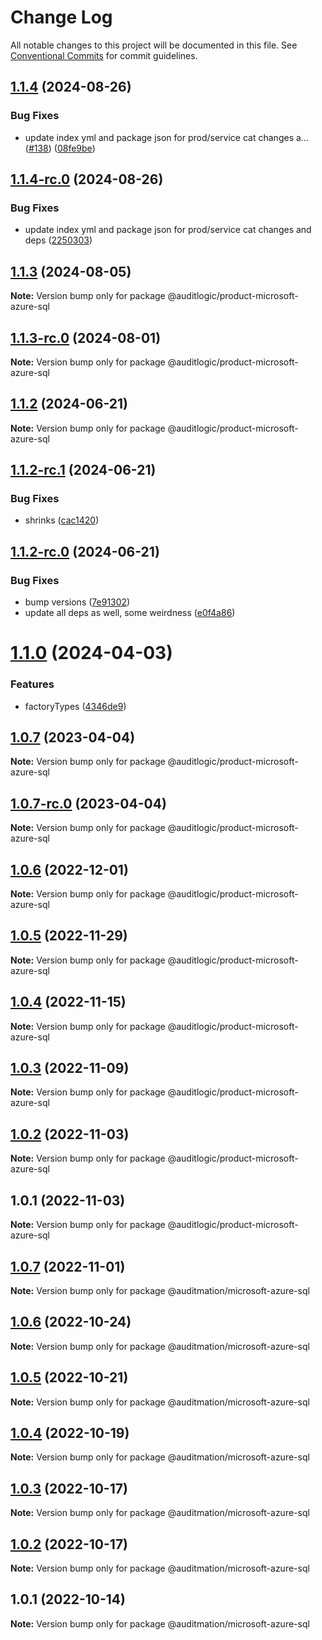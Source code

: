 # Change Log

All notable changes to this project will be documented in this file.
See [Conventional Commits](https://conventionalcommits.org) for commit guidelines.

## [1.1.4](https://github.com/auditlogic/product/compare/@auditlogic/product-microsoft-azure-sql@1.1.3...@auditlogic/product-microsoft-azure-sql@1.1.4) (2024-08-26)


### Bug Fixes

* update index yml and package json for prod/service cat changes a… ([#138](https://github.com/auditlogic/product/issues/138)) ([08fe9be](https://github.com/auditlogic/product/commit/08fe9beb1c8457462a19bc69caa02e6212d97e1a))





## [1.1.4-rc.0](https://github.com/auditlogic/product/compare/@auditlogic/product-microsoft-azure-sql@1.1.3...@auditlogic/product-microsoft-azure-sql@1.1.4-rc.0) (2024-08-26)


### Bug Fixes

* update index yml and package json for prod/service cat changes and deps ([2250303](https://github.com/auditlogic/product/commit/225030363a363608240135b7ebed386b28f01e4b))





## [1.1.3](https://github.com/auditlogic/product/compare/@auditlogic/product-microsoft-azure-sql@1.1.2...@auditlogic/product-microsoft-azure-sql@1.1.3) (2024-08-05)

**Note:** Version bump only for package @auditlogic/product-microsoft-azure-sql





## [1.1.3-rc.0](https://github.com/auditlogic/product/compare/@auditlogic/product-microsoft-azure-sql@1.1.2...@auditlogic/product-microsoft-azure-sql@1.1.3-rc.0) (2024-08-01)

**Note:** Version bump only for package @auditlogic/product-microsoft-azure-sql





## [1.1.2](https://github.com/auditlogic/product/compare/@auditlogic/product-microsoft-azure-sql@1.1.2-rc.1...@auditlogic/product-microsoft-azure-sql@1.1.2) (2024-06-21)

**Note:** Version bump only for package @auditlogic/product-microsoft-azure-sql





## [1.1.2-rc.1](https://github.com/auditlogic/product/compare/@auditlogic/product-microsoft-azure-sql@1.1.2-rc.0...@auditlogic/product-microsoft-azure-sql@1.1.2-rc.1) (2024-06-21)


### Bug Fixes

* shrinks ([cac1420](https://github.com/auditlogic/product/commit/cac14200fefcd8183ab69fe89a47bd3f70f563e9))





## [1.1.2-rc.0](https://github.com/auditlogic/product/compare/@auditlogic/product-microsoft-azure-sql@1.1.0...@auditlogic/product-microsoft-azure-sql@1.1.2-rc.0) (2024-06-21)


### Bug Fixes

* bump versions ([7e91302](https://github.com/auditlogic/product/commit/7e913023b8b312150ed7762c32fbbe616be71de5))
* update all deps as well, some weirdness ([e0f4a86](https://github.com/auditlogic/product/commit/e0f4a864714e2d3de6bbf3da014d5312fe53be2f))





# [1.1.0](https://github.com/auditlogic/product/compare/@auditlogic/product-microsoft-azure-sql@1.0.7...@auditlogic/product-microsoft-azure-sql@1.1.0) (2024-04-03)


### Features

* factoryTypes ([4346de9](https://github.com/auditlogic/product/commit/4346de92693aee892fccf725338ffc7b80ab182b))





## [1.0.7](https://github.com/auditlogic/product/compare/@auditlogic/product-microsoft-azure-sql@1.0.6...@auditlogic/product-microsoft-azure-sql@1.0.7) (2023-04-04)

**Note:** Version bump only for package @auditlogic/product-microsoft-azure-sql





## [1.0.7-rc.0](https://github.com/auditlogic/product/compare/@auditlogic/product-microsoft-azure-sql@1.0.6...@auditlogic/product-microsoft-azure-sql@1.0.7-rc.0) (2023-04-04)

**Note:** Version bump only for package @auditlogic/product-microsoft-azure-sql





## [1.0.6](https://github.com/auditlogic/product/compare/@auditlogic/product-microsoft-azure-sql@1.0.5...@auditlogic/product-microsoft-azure-sql@1.0.6) (2022-12-01)

**Note:** Version bump only for package @auditlogic/product-microsoft-azure-sql





## [1.0.5](https://github.com/auditlogic/product/compare/@auditlogic/product-microsoft-azure-sql@1.0.4...@auditlogic/product-microsoft-azure-sql@1.0.5) (2022-11-29)

**Note:** Version bump only for package @auditlogic/product-microsoft-azure-sql





## [1.0.4](https://github.com/auditlogic/product/compare/@auditlogic/product-microsoft-azure-sql@1.0.3...@auditlogic/product-microsoft-azure-sql@1.0.4) (2022-11-15)

**Note:** Version bump only for package @auditlogic/product-microsoft-azure-sql





## [1.0.3](https://github.com/auditlogic/product/compare/@auditlogic/product-microsoft-azure-sql@1.0.2...@auditlogic/product-microsoft-azure-sql@1.0.3) (2022-11-09)

**Note:** Version bump only for package @auditlogic/product-microsoft-azure-sql





## [1.0.2](https://github.com/auditlogic/product/compare/@auditlogic/product-microsoft-azure-sql@1.0.1...@auditlogic/product-microsoft-azure-sql@1.0.2) (2022-11-03)

**Note:** Version bump only for package @auditlogic/product-microsoft-azure-sql





## 1.0.1 (2022-11-03)

**Note:** Version bump only for package @auditlogic/product-microsoft-azure-sql





## [1.0.7](https://github.com/auditmation/store-content/compare/@auditmation/microsoft-azure-sql@1.0.6...@auditmation/microsoft-azure-sql@1.0.7) (2022-11-01)

**Note:** Version bump only for package @auditmation/microsoft-azure-sql





## [1.0.6](https://github.com/auditmation/store-content/compare/@auditmation/microsoft-azure-sql@1.0.5...@auditmation/microsoft-azure-sql@1.0.6) (2022-10-24)

**Note:** Version bump only for package @auditmation/microsoft-azure-sql





## [1.0.5](https://github.com/auditmation/store-content/compare/@auditmation/microsoft-azure-sql@1.0.4...@auditmation/microsoft-azure-sql@1.0.5) (2022-10-21)

**Note:** Version bump only for package @auditmation/microsoft-azure-sql





## [1.0.4](https://github.com/auditmation/store-content/compare/@auditmation/microsoft-azure-sql@1.0.3...@auditmation/microsoft-azure-sql@1.0.4) (2022-10-19)

**Note:** Version bump only for package @auditmation/microsoft-azure-sql





## [1.0.3](https://github.com/auditmation/store-content/compare/@auditmation/microsoft-azure-sql@1.0.2...@auditmation/microsoft-azure-sql@1.0.3) (2022-10-17)

**Note:** Version bump only for package @auditmation/microsoft-azure-sql





## [1.0.2](https://github.com/auditmation/store-content/compare/@auditmation/microsoft-azure-sql@1.0.1...@auditmation/microsoft-azure-sql@1.0.2) (2022-10-17)

**Note:** Version bump only for package @auditmation/microsoft-azure-sql





## 1.0.1 (2022-10-14)

**Note:** Version bump only for package @auditmation/microsoft-azure-sql

